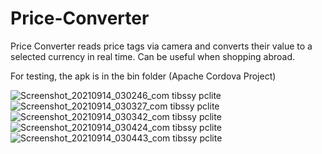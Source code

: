 # Price-Converter


Price Converter reads price tags via camera and converts their value to a selected currency in real time. Can be useful when shopping abroad.

For testing, the apk is in the bin folder (Apache Cordova Project)


![Screenshot_20210914_030246_com tibssy pclite](https://user-images.githubusercontent.com/72749248/133183260-cf5df662-b26d-4547-91df-961d9dd650b3.jpg)
![Screenshot_20210914_030327_com tibssy pclite](https://user-images.githubusercontent.com/72749248/133183262-8c9a7ebf-5213-4c71-8a20-79f2370c9d20.jpg)
![Screenshot_20210914_030342_com tibssy pclite](https://user-images.githubusercontent.com/72749248/133183264-431e4386-8661-40b5-ae7c-2540009fc17a.jpg)
![Screenshot_20210914_030424_com tibssy pclite](https://user-images.githubusercontent.com/72749248/133183268-7904a617-ed74-4d85-8e08-e14573799d9f.jpg)
![Screenshot_20210914_030443_com tibssy pclite](https://user-images.githubusercontent.com/72749248/133183269-581201ee-c4d9-4853-b971-762939b1b9e8.jpg)
